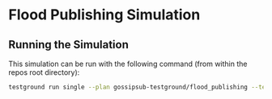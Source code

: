 # Flood Publishing Simulation

## Running the Simulation

This simulation can be run with the following command (from within the repos
root directory):

```sh
testground run single --plan gossipsub-testground/flood_publishing --testcase flood_publishing --builder docker:generic --runner local:docker --instances 2 --wait
```
